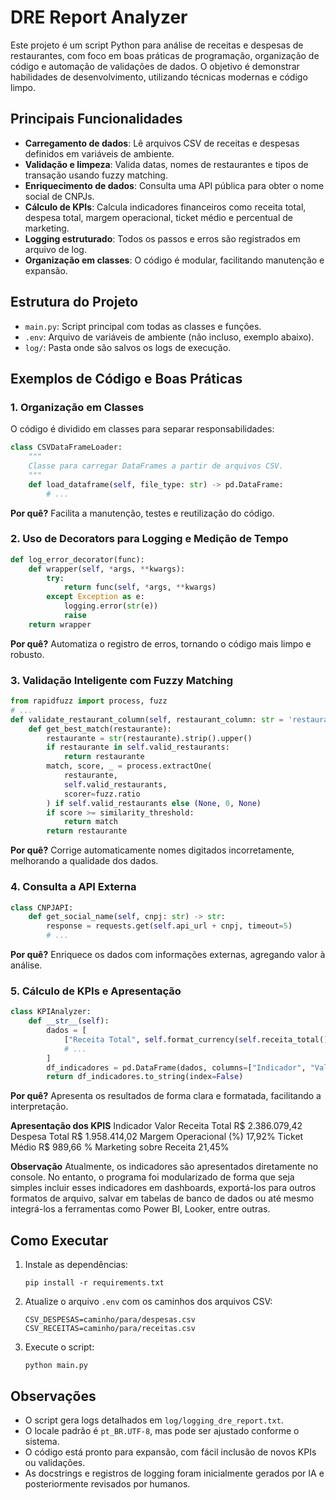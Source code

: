 # DRE Report Analyzer

Este projeto é um script Python para análise de receitas e despesas de restaurantes, com foco em boas práticas de programação, organização de código e automação de validações de dados. O objetivo é demonstrar habilidades de desenvolvimento, utilizando técnicas modernas e código limpo.

## Principais Funcionalidades
- **Carregamento de dados**: Lê arquivos CSV de receitas e despesas definidos em variáveis de ambiente.
- **Validação e limpeza**: Valida datas, nomes de restaurantes e tipos de transação usando fuzzy matching.
- **Enriquecimento de dados**: Consulta uma API pública para obter o nome social de CNPJs.
- **Cálculo de KPIs**: Calcula indicadores financeiros como receita total, despesa total, margem operacional, ticket médio e percentual de marketing.
- **Logging estruturado**: Todos os passos e erros são registrados em arquivo de log.
- **Organização em classes**: O código é modular, facilitando manutenção e expansão.

## Estrutura do Projeto
- `main.py`: Script principal com todas as classes e funções.
- `.env`: Arquivo de variáveis de ambiente (não incluso, exemplo abaixo).
- `log/`: Pasta onde são salvos os logs de execução.

## Exemplos de Código e Boas Práticas

### 1. Organização em Classes
O código é dividido em classes para separar responsabilidades:
```python
class CSVDataFrameLoader:
    """
    Classe para carregar DataFrames a partir de arquivos CSV.
    """
    def load_dataframe(self, file_type: str) -> pd.DataFrame:
        # ...
```
**Por quê?**
Facilita a manutenção, testes e reutilização do código.

### 2. Uso de Decorators para Logging e Medição de Tempo
```python
def log_error_decorator(func):
    def wrapper(self, *args, **kwargs):
        try:
            return func(self, *args, **kwargs)
        except Exception as e:
            logging.error(str(e))
            raise
    return wrapper
```
**Por quê?**
Automatiza o registro de erros, tornando o código mais limpo e robusto.

### 3. Validação Inteligente com Fuzzy Matching
```python
from rapidfuzz import process, fuzz
# ...
def validate_restaurant_column(self, restaurant_column: str = 'restaurante', similarity_threshold: int = 70):
    def get_best_match(restaurante):
        restaurante = str(restaurante).strip().upper()
        if restaurante in self.valid_restaurants:
            return restaurante
        match, score, _ = process.extractOne(
            restaurante,
            self.valid_restaurants,
            scorer=fuzz.ratio
        ) if self.valid_restaurants else (None, 0, None)
        if score >= similarity_threshold:
            return match
        return restaurante
```
**Por quê?**
Corrige automaticamente nomes digitados incorretamente, melhorando a qualidade dos dados.

### 4. Consulta a API Externa
```python
class CNPJAPI:
    def get_social_name(self, cnpj: str) -> str:
        response = requests.get(self.api_url + cnpj, timeout=5)
        # ...
```
**Por quê?**
Enriquece os dados com informações externas, agregando valor à análise.

### 5. Cálculo de KPIs e Apresentação
```python
class KPIAnalyzer:
    def __str__(self):
        dados = [
            ["Receita Total", self.format_currency(self.receita_total())],
            # ...
        ]
        df_indicadores = pd.DataFrame(dados, columns=["Indicador", "Valor"])
        return df_indicadores.to_string(index=False)
```
**Por quê?**
Apresenta os resultados de forma clara e formatada, facilitando a interpretação.

**Apresentação dos KPIS**
                Indicador           Valor
            Receita Total R$ 2.386.079,42
            Despesa Total R$ 1.958.414,02
   Margem Operacional (%)          17,92%
             Ticket Médio       R$ 989,66
% Marketing sobre Receita          21,45%

**Observação**
Atualmente, os indicadores são apresentados diretamente no console. No entanto, o programa foi modularizado de forma que seja simples incluir esses indicadores em dashboards, exportá-los para outros formatos de arquivo, salvar em tabelas de banco de dados ou até mesmo integrá-los a ferramentas como Power BI, Looker, entre outras.

## Como Executar
1. Instale as dependências:
   ```
   pip install -r requirements.txt
   ```
2. Atualize o arquivo `.env` com os caminhos dos arquivos CSV:
   ```env
   CSV_DESPESAS=caminho/para/despesas.csv
   CSV_RECEITAS=caminho/para/receitas.csv
   ```
3. Execute o script:
   ```
   python main.py
   ```

## Observações
- O script gera logs detalhados em `log/logging_dre_report.txt`.
- O locale padrão é `pt_BR.UTF-8`, mas pode ser ajustado conforme o sistema.
- O código está pronto para expansão, com fácil inclusão de novos KPIs ou validações.
- As docstrings e registros de logging foram inicialmente gerados por IA e posteriormente revisados por humanos.